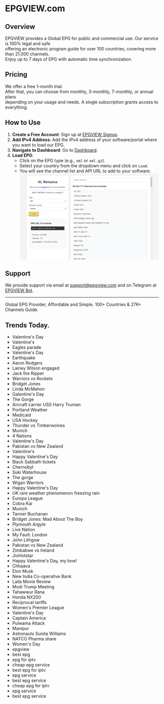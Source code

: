 # EPGVIEW.com



## Overview
EPGVIEW provides a Global EPG for public and commercial use. Our service is 100% legal and safe\
offering an electronic program guide for over 100 countries, covering more than 21,000 channels.\
Enjoy up to 7 days of EPG with automatic time synchronization.

## Pricing
We offer a free 1-month trial. \
After that, you can choose from monthly, 3-monthly, 7-monthly, or annual plans \
depending on your usage and needs. A single subscription grants access to everything.

## How to Use
1. **Create a Free Account**: Sign up at [EPGVIEW Signup](https://epgview.com/signup.php).
2. **Add IPv4 Address**: Add the IPv4 address of your software/portal where you want to load our EPG.
3. **Navigate to Dashboard**: Go to [Dashboard](https://epgview.com/dashboard.php).
4. **Load EPG**:
   - Click on the EPG type (e.g., `xml` or `xml.gz`).
   - Select your country from the dropdown menu and click on `Load`.
   - You will see the channel list and API URL to add to your software.
![EPGVIEW](img/dashboard.png)
## Support
We provide support via email at [support@epgview.com](mailto:support@epgview.com) and on Telegram at [EPGVIEW Bot](https://t.me/epgview_bot).

---

Global EPG Provider, Affordable and Simple. 100+ Countries & 27K+ Channels Guide.

## Trends Today.

- Valentine's Day
- Valentine's
- Eagles parade
- Valentine's Day
- Earthquake
- Aaron Rodgers
- Lainey Wilson engaged
- Jack the Ripper
- Warriors vs Rockets
- Bridget Jones
- Linda McMahon
- Galentine's Day
- The Gorge
- Aircraft carrier USS Harry Truman
- Portland Weather
- Medicaid
- USA Hockey
- Thunder vs Timberwolves
- Munich
- 4 Nations
- Valentine's Day
- Pakistan vs New Zealand
- Valentine's
- Happy Valentine's Day
- Black Sabbath tickets
- Chernobyl
- Suki Waterhouse
- The gorge
- Wigan Warriors
- Happy Valentine's Day
- UK rare weather phenomenon freezing rain
- Europa League
- Cobra Kai
- Munich
- Tanner Buchanan
- Bridget Jones: Mad About The Boy
- Plymouth Argyle
- Live Nation
- My Fault: London
- John Lithgow
- Pakistan vs New Zealand
- Zimbabwe vs Ireland
- JioHotstar
- Happy Valentine's Day, my love!
- Chhaava
- Elon Musk
- New India Co-operative Bank
- Laila Movie Review
- Modi Trump Meeting
- Tahawwur Rana
- Honda NX200
- Reciprocal tariffs
- Women's Premier League
- Valentine's Day
- Captain America
- Pulwama Attack
- Manipur
- Astronauts Sunita Williams
- NATCO Pharma share
- Women's Day
- epgview
- best epg
- epg for iptv
- cheap epg service
- best epg for iptv
- epg service
- best epg service
- cheap epg for iptv
- epg service
- best epg service
